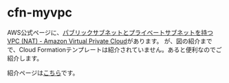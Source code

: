 # cfn-myvpc

AWS公式ページに、[パブリックサブネットとプライベートサブネットを持つ VPC \(NAT\) \- Amazon Virtual Private Cloud](https://docs.aws.amazon.com/ja_jp/vpc/latest/userguide/VPC_Scenario2.html)があります。
が、図の紹介までで、Cloud Formationテンプレートは紹介されていません。あると便利なのでご紹介します。

紹介ページは[こちら](https://dev.classmethod.jp/articles/cfn-myvpc/)です。
